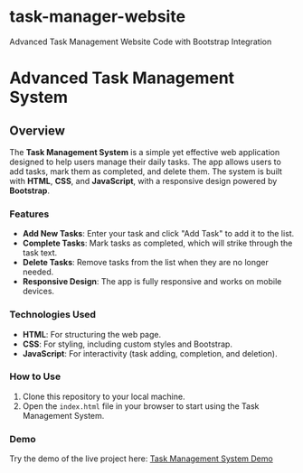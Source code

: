 # task-manager-website
Advanced Task Management Website Code with Bootstrap Integration

# Advanced Task Management System

## Overview

The **Task Management System** is a simple yet effective web application designed to help users manage their daily tasks. The app allows users to add tasks, mark them as completed, and delete them. The system is built with **HTML**, **CSS**, and **JavaScript**, with a responsive design powered by **Bootstrap**.

### Features

- **Add New Tasks**: Enter your task and click "Add Task" to add it to the list.
- **Complete Tasks**: Mark tasks as completed, which will strike through the task text.
- **Delete Tasks**: Remove tasks from the list when they are no longer needed.
- **Responsive Design**: The app is fully responsive and works on mobile devices.

### Technologies Used

- **HTML**: For structuring the web page.
- **CSS**: For styling, including custom styles and Bootstrap.
- **JavaScript**: For interactivity (task adding, completion, and deletion).

### How to Use

1. Clone this repository to your local machine.
2. Open the `index.html` file in your browser to start using the Task Management System.

### Demo

Try the demo of the live project here: [Task Management System Demo](https://muzamal-478.github.io/task-manager-website/)


